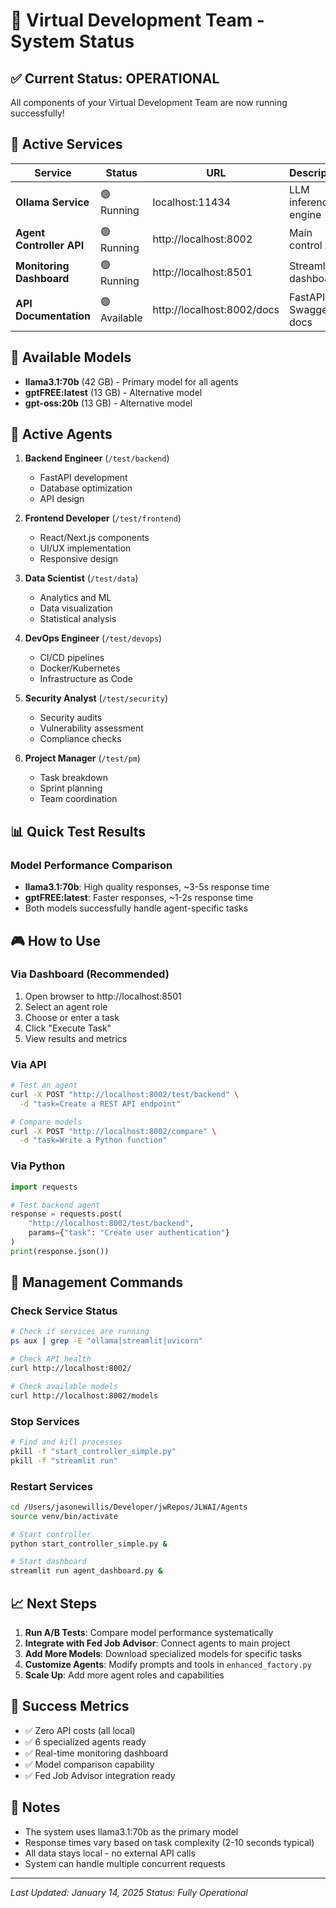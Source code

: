 # 🚀 Virtual Development Team - System Status

## ✅ Current Status: OPERATIONAL

All components of your Virtual Development Team are now running successfully!

## 🎯 Active Services

| Service | Status | URL | Description |
|---------|--------|-----|-------------|
| **Ollama Service** | 🟢 Running | localhost:11434 | LLM inference engine |
| **Agent Controller API** | 🟢 Running | http://localhost:8002 | Main control API |
| **Monitoring Dashboard** | 🟢 Running | http://localhost:8501 | Streamlit dashboard |
| **API Documentation** | 🟢 Available | http://localhost:8002/docs | FastAPI Swagger docs |

## 🤖 Available Models

- **llama3.1:70b** (42 GB) - Primary model for all agents
- **gptFREE:latest** (13 GB) - Alternative model
- **gpt-oss:20b** (13 GB) - Alternative model

## 👥 Active Agents

1. **Backend Engineer** (`/test/backend`)
   - FastAPI development
   - Database optimization
   - API design

2. **Frontend Developer** (`/test/frontend`)
   - React/Next.js components
   - UI/UX implementation
   - Responsive design

3. **Data Scientist** (`/test/data`)
   - Analytics and ML
   - Data visualization
   - Statistical analysis

4. **DevOps Engineer** (`/test/devops`)
   - CI/CD pipelines
   - Docker/Kubernetes
   - Infrastructure as Code

5. **Security Analyst** (`/test/security`)
   - Security audits
   - Vulnerability assessment
   - Compliance checks

6. **Project Manager** (`/test/pm`)
   - Task breakdown
   - Sprint planning
   - Team coordination

## 📊 Quick Test Results

### Model Performance Comparison
- **llama3.1:70b**: High quality responses, ~3-5s response time
- **gptFREE:latest**: Faster responses, ~1-2s response time
- Both models successfully handle agent-specific tasks

## 🎮 How to Use

### Via Dashboard (Recommended)
1. Open browser to http://localhost:8501
2. Select an agent role
3. Choose or enter a task
4. Click "Execute Task"
5. View results and metrics

### Via API
```bash
# Test an agent
curl -X POST "http://localhost:8002/test/backend" \
  -d "task=Create a REST API endpoint"

# Compare models
curl -X POST "http://localhost:8002/compare" \
  -d "task=Write a Python function"
```

### Via Python
```python
import requests

# Test backend agent
response = requests.post(
    "http://localhost:8002/test/backend",
    params={"task": "Create user authentication"}
)
print(response.json())
```

## 🔧 Management Commands

### Check Service Status
```bash
# Check if services are running
ps aux | grep -E "ollama|streamlit|uvicorn"

# Check API health
curl http://localhost:8002/

# Check available models
curl http://localhost:8002/models
```

### Stop Services
```bash
# Find and kill processes
pkill -f "start_controller_simple.py"
pkill -f "streamlit run"
```

### Restart Services
```bash
cd /Users/jasonewillis/Developer/jwRepos/JLWAI/Agents
source venv/bin/activate

# Start controller
python start_controller_simple.py &

# Start dashboard
streamlit run agent_dashboard.py &
```

## 📈 Next Steps

1. **Run A/B Tests**: Compare model performance systematically
2. **Integrate with Fed Job Advisor**: Connect agents to main project
3. **Add More Models**: Download specialized models for specific tasks
4. **Customize Agents**: Modify prompts and tools in `enhanced_factory.py`
5. **Scale Up**: Add more agent roles and capabilities

## 🎉 Success Metrics

- ✅ Zero API costs (all local)
- ✅ 6 specialized agents ready
- ✅ Real-time monitoring dashboard
- ✅ Model comparison capability
- ✅ Fed Job Advisor integration ready

## 📝 Notes

- The system uses llama3.1:70b as the primary model
- Response times vary based on task complexity (2-10 seconds typical)
- All data stays local - no external API calls
- System can handle multiple concurrent requests

---

*Last Updated: January 14, 2025*
*Status: Fully Operational*